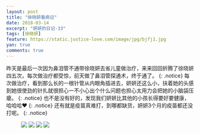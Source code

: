 ```yaml
---
layout: post
title: "徐晓妍看病记"
date: 2018-03-14
excerpt: "妍妍的日记-33"
tags: [徐晓妍]
feature: https://static.justice-love.com/image/jpg/bjfj1.jpg
yan: true
comments: true
---
```

昨天是最后一次因为鼻泪管不通带徐晓妍去省儿童做治疗，来来回回折腾了徐晓妍四五次，每次做治疗都受惊，前天做了鼻泪管探通术，终于通了。
{: .notice}
每次做治疗，看到那么长的一根针管从内眼角插进去，妍妍还这么小，扶着她的头感到她很使劲的针扎就很担心一不小心出个什么问题也担心太用力会把她的小脑袋压瘪。
{: .notice}
也不是没有好的，发现我们妍妍比其他的小孩长得要好要健康，哈哈哈❤️
{: .notice}
还有就是疫苗真难打，到哪都缺货，妍妍3个月的疫苗都还没打呢。
{: .notice}
<figure>
    <img src="{{ site.staticUrl }}/yanyan/image/yishuzhao1.jpg?imageMogr2/auto-orient" />
    <img src="{{ site.staticUrl }}/yanyan/image/yishuzhao2.jpg?imageMogr2/auto-orient" />
    <img src="{{ site.staticUrl }}/yanyan/image/yishuzhao3.jpg?imageMogr2/auto-orient" />
    <img src="{{ site.staticUrl }}/yanyan/image/yishuzhao4.jpg?imageMogr2/auto-orient" />
</figure>

